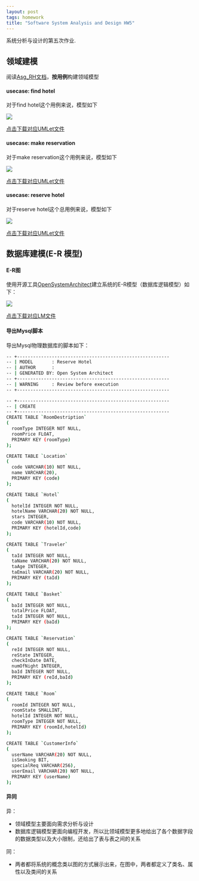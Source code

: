 ```yaml
---
layout: post
tags: homework
title: "Software System Analysis and Design HW5"
---
```

系统分析与设计的第五次作业.

## 领域建模
阅读[Asg_RH文档](https://github.com/Heimzeng/Heimzeng.github.io/blob/master/assets/file/ssaad_hw6/Asg_RH.pdf)，**按用例**构建领域模型

#### usecase: find hotel
对于find hotel这个用例来说，模型如下

![](https://github.com/Heimzeng/Heimzeng.github.io/blob/master/assets/img/post/ssaad_hw5/findhotel.png?raw=true)

[点击下载对应UMLet文件](https://github.com/Heimzeng/Heimzeng.github.io/blob/master/assets/file/ssaad_hw5/findhotel.uxf)

#### usecase: make reservation
对于make reservation这个用例来说，模型如下

![](https://github.com/Heimzeng/Heimzeng.github.io/blob/master/assets/img/post/ssaad_hw5/makereservation.png?raw=true)

[点击下载对应UMLet文件](https://github.com/Heimzeng/Heimzeng.github.io/blob/master/assets/file/ssaad_hw5/makereservation.uxf)

#### usecase: reserve hotel
对于reserve hotel这个总用例来说，模型如下

![](https://github.com/Heimzeng/Heimzeng.github.io/blob/master/assets/img/post/ssaad_hw5/all.png?raw=true)

[点击下载对应UMLet文件](https://github.com/Heimzeng/Heimzeng.github.io/blob/master/assets/file/ssaad_hw5/all.uxf)

## 数据库建模(E-R 模型)
#### E-R图
使用开源工具[OpenSystemArchitect](https://github.com/Heimzeng/Heimzeng.github.io/blob/master/assets/file/ssaad_hw5/OpenSystemArchitect-4.0.0-XP-32bit.zip)建立系统的E-R模型（数据库逻辑模型）如下：

![](https://github.com/Heimzeng/Heimzeng.github.io/blob/master/assets/img/post/ssaad_hw5/er.png?raw=true)

[点击下载对应LM文件](https://github.com/Heimzeng/Heimzeng.github.io/blob/master/assets/file/ssaad_hw5/er.LMModel)
#### 导出Mysql脚本
导出Mysql物理数据库的脚本如下：

```bash
-- +---------------------------------------------------------
-- | MODEL       : Reserve Hotel
-- | AUTHOR      : 
-- | GENERATED BY: Open System Architect
-- +---------------------------------------------------------
-- | WARNING     : Review before execution
-- +---------------------------------------------------------

-- +---------------------------------------------------------
-- | CREATE
-- +---------------------------------------------------------
CREATE TABLE `RoomDestription`
(
  roomType INTEGER NOT NULL,
  roomPrice FLOAT,
  PRIMARY KEY (roomType)
);

CREATE TABLE `Location`
(
  code VARCHAR(10) NOT NULL,
  name VARCHAR(20),
  PRIMARY KEY (code)
);

CREATE TABLE `Hotel`
(
  hotelId INTEGER NOT NULL,
  hotelName VARCHAR(20) NOT NULL,
  stars INTEGER,
  code VARCHAR(10) NOT NULL,
  PRIMARY KEY (hotelId,code)
);

CREATE TABLE `Traveler`
(
  taId INTEGER NOT NULL,
  taName VARCHAR(20) NOT NULL,
  taAge INTEGER,
  taEmail VARCHAR(20) NOT NULL,
  PRIMARY KEY (taId)
);

CREATE TABLE `Basket`
(
  baId INTEGER NOT NULL,
  totalPrice FLOAT,
  taId INTEGER NOT NULL,
  PRIMARY KEY (baId)
);

CREATE TABLE `Reservation`
(
  reId INTEGER NOT NULL,
  reState INTEGER,
  checkInDate DATE,
  numOfNight INTEGER,
  baId INTEGER NOT NULL,
  PRIMARY KEY (reId,baId)
);

CREATE TABLE `Room`
(
  roomId INTEGER NOT NULL,
  roomState SMALLINT,
  hotelId INTEGER NOT NULL,
  roomType INTEGER NOT NULL,
  PRIMARY KEY (roomId,hotelId)
);

CREATE TABLE `CustomerInfo`
(
  userName VARCHAR(20) NOT NULL,
  isSmoking BIT,
  specialReq VARCHAR(256),
  userEmail VARCHAR(20) NOT NULL,
  PRIMARY KEY (userName)
);

```

#### 异同
异：
- 领域模型主要面向需求分析与设计
- 数据库逻辑模型更面向编程开发，所以比领域模型更多地给出了各个数据字段的数据类型以及大小限制，还给出了表与表之间的关系

同：
- 两者都将系统的概念类以图的方式展示出来，在图中，两者都定义了类名、属性以及类间的关系